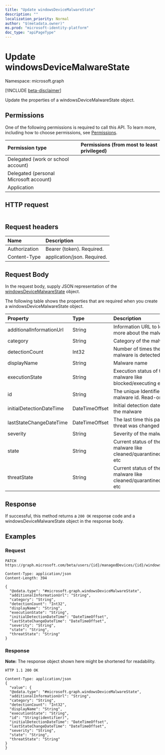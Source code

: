 ```yaml
---
title: "Update windowsDeviceMalwareState"
description: ""
localization_priority: Normal
author: "$(metadata.owner)"
ms.prod: "microsoft-identity-platform"
doc_type: "apiPageType"
---
```


# Update windowsDeviceMalwareState

Namespace: microsoft.graph

[!INCLUDE [beta-disclaimer](../../includes/beta-disclaimer.md)]

Update the properties of a windowsDeviceMalwareState object.

## Permissions

One of the following permissions is required to call this API. To learn more, including how to choose permissions, see [Permissions](/graph/permissions-reference).

| Permission type                        | Permissions (from most to least privileged) |
| :------------------------------------- | :------------------------------------------ |
| Delegated (work or school account)     |                                             |
| Delegated (personal Microsoft account) |                                             |
| Application                            |                                             |

## HTTP request

<!-- {
  "blockType": "ignored"
}
-->

```http

```

## Request headers

| Name          | Description                 |
| :------------ | :-------------------------- |
| Authorization | Bearer {token}. Required.   |
| Content-Type  | application/json. Required. |

## Request Body

In the request body, supply JSON representation of the [windowsDeviceMalwareState](../resources/intune-windowsdevicemalwarestate.md) object.

<!-- Actions and Functions -->

<!-- CRUD Methods -->

The following table shows the properties that are required when you create a windowsDeviceMalwareState object.

| Property                 | Type           | Description                                                        |
| :----------------------- | :------------- | :----------------------------------------------------------------- |
| additionalInformationUrl | String         | Information URL to learn more about the malware                    |
| category                 | String         | Category of the malware                                            |
| detectionCount           | Int32          | Number of times the malware is detected                            |
| displayName              | String         | Malware name                                                       |
| executionState           | String         | Execution status of the malware like blocked/executing etc         |
| id                       | String         | The unique Identifier. This is malware id. Read-only.              |
| initialDetectionDateTime | DateTimeOffset | Initial detection datetime of the malware                          |
| lastStateChangeDateTime  | DateTimeOffset | The last time this particular threat was changed                   |
| severity                 | String         | Severity of the malware                                            |
| state                    | String         | Current status of the malware like cleaned/quarantined/allowed etc |
| threatState              | String         | Current status of the malware like cleaned/quarantined/allowed etc |

## Response

If successful, this method returns a `200 OK` response code and a windowsDeviceMalwareState object in the response body.

## Examples

### Request

<!-- {
  "blockType": "request",
  "name": "update_windowsdevicemalwarestate"
}
-->

```http
PATCH https://graph.microsoft.com/beta/users/{id}/managedDevices/{id}/windowsProtectionState/detectedMalwareState/{id}

Content-Type: application/json
Content-Length: 394

{
  "@odata.type": "#microsoft.graph.windowsDeviceMalwareState",
  "additionalInformationUrl": "String",
  "category": "String",
  "detectionCount": "Int32",
  "displayName": "String",
  "executionState": "String",
  "initialDetectionDateTime": "DateTimeOffset",
  "lastStateChangeDateTime": "DateTimeOffset",
  "severity": "String",
  "state": "String",
  "threatState": "String"
}

```

### Response

**Note:** The response object shown here might be shortened for readability.

<!-- {
  "blockType": "response",
  "truncated": true,
  "@odata.type": "microsoft.management.services.api.windowsDeviceMalwareState"
}
-->

```http
HTTP 1.1 200 OK

Content-Type: application/json
{
  "value": {
  "@odata.type": "#microsoft.graph.windowsDeviceMalwareState",
  "additionalInformationUrl": "String",
  "category": "String",
  "detectionCount": "Int32",
  "displayName": "String",
  "executionState": "String",
  "id": "String(identifier)",
  "initialDetectionDateTime": "DateTimeOffset",
  "lastStateChangeDateTime": "DateTimeOffset",
  "severity": "String",
  "state": "String",
  "threatState": "String"
}
}

```

